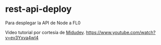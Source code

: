 # rest-api-deploy
Para desplegar la API de Node a FL0

Video tutorial por cortesía de [Midudev](https://www.youtube.com/c/midudev?sub_confirmation=1).
https://www.youtube.com/watch?v=ev3Yxva4wI4

